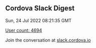 ## Cordova Slack Digest
Sun, 24 Jul 2022 08:21:35 GMT

[User count: 4694](https://cordova.slack.com/)


Join the conversation at [slack.cordova.io](http://slack.cordova.io/)
